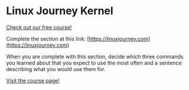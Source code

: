 # Linux Journey Kernel

[Check out our free course!](https://academy.hoppersroppers.org/mod/page/view.php?id=683)

Complete the section at this link: [https://linuxjourney.com](https://linuxjourney.com)

When you are complete with this section, decide which three commands you learned about that you expect to use the most often and a sentence describing what you would use them for. 


[Visit the course page!](https://academy.hoppersroppers.org/mod/assign/view.php?id=683)
 